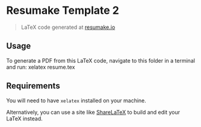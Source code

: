 # Resumake Template 2
> LaTeX code generated at [resumake.io](https://resumake.io)

## Usage
To generate a PDF from this LaTeX code, navigate to this folder in a terminal and run:
  xelatex resume.tex

## Requirements
You will need to have `xelatex` installed on your machine.

Alternatively, you can use a site like [ShareLaTeX](https://sharelatex.com) to build and edit your LaTeX instead.